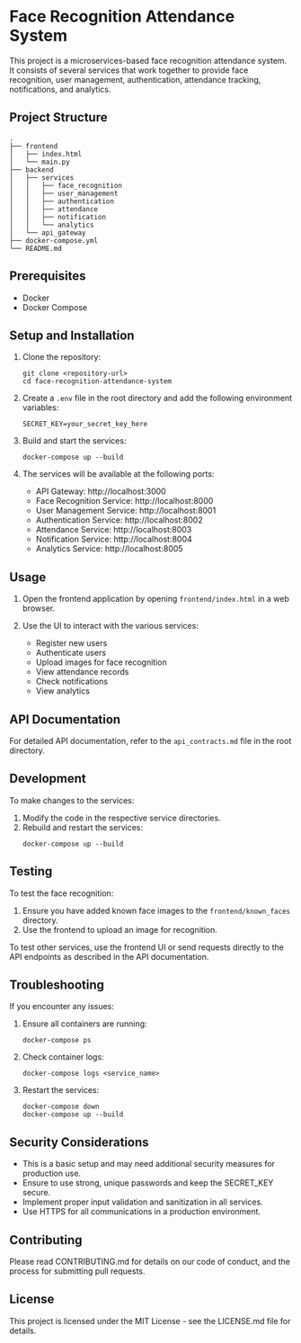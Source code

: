 # Face Recognition Attendance System

This project is a microservices-based face recognition attendance system. It consists of several services that work together to provide face recognition, user management, authentication, attendance tracking, notifications, and analytics.

## Project Structure

```
.
├── frontend
│   ├── index.html
│   └── main.py
├── backend
│   ├── services
│   │   ├── face_recognition
│   │   ├── user_management
│   │   ├── authentication
│   │   ├── attendance
│   │   ├── notification
│   │   └── analytics
│   └── api_gateway
├── docker-compose.yml
└── README.md
```

## Prerequisites

- Docker
- Docker Compose

## Setup and Installation

1. Clone the repository:
   ```
   git clone <repository-url>
   cd face-recognition-attendance-system
   ```

2. Create a `.env` file in the root directory and add the following environment variables:
   ```
   SECRET_KEY=your_secret_key_here
   ```

3. Build and start the services:
   ```
   docker-compose up --build
   ```

4. The services will be available at the following ports:
   - API Gateway: http://localhost:3000
   - Face Recognition Service: http://localhost:8000
   - User Management Service: http://localhost:8001
   - Authentication Service: http://localhost:8002
   - Attendance Service: http://localhost:8003
   - Notification Service: http://localhost:8004
   - Analytics Service: http://localhost:8005

## Usage

1. Open the frontend application by opening `frontend/index.html` in a web browser.

2. Use the UI to interact with the various services:
   - Register new users
   - Authenticate users
   - Upload images for face recognition
   - View attendance records
   - Check notifications
   - View analytics

## API Documentation

For detailed API documentation, refer to the `api_contracts.md` file in the root directory.

## Development

To make changes to the services:

1. Modify the code in the respective service directories.
2. Rebuild and restart the services:
   ```
   docker-compose up --build
   ```

## Testing

To test the face recognition:

1. Ensure you have added known face images to the `frontend/known_faces` directory.
2. Use the frontend to upload an image for recognition.

To test other services, use the frontend UI or send requests directly to the API endpoints as described in the API documentation.

## Troubleshooting

If you encounter any issues:

1. Ensure all containers are running:
   ```
   docker-compose ps
   ```
2. Check container logs:
   ```
   docker-compose logs <service_name>
   ```
3. Restart the services:
   ```
   docker-compose down
   docker-compose up --build
   ```

## Security Considerations

- This is a basic setup and may need additional security measures for production use.
- Ensure to use strong, unique passwords and keep the SECRET_KEY secure.
- Implement proper input validation and sanitization in all services.
- Use HTTPS for all communications in a production environment.

## Contributing

Please read CONTRIBUTING.md for details on our code of conduct, and the process for submitting pull requests.

## License

This project is licensed under the MIT License - see the LICENSE.md file for details.